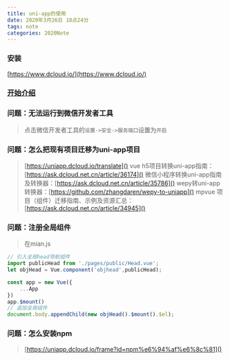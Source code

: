 ```yaml
---
title: uni-app的使用
date: 2020年3月26日 18点24分
tags: note
categories: 2020Note
---
```


### 安装 
[https://www.dcloud.io/](https://www.dcloud.io/)

### [开始介绍 ](https://uniapp.dcloud.io/quickstart?id=%e8%bf%90%e8%a1%8cuni-app)

### 问题：无法运行到微信开发者工具
> 点击微信开发者工具的`设置->安全->服务端口`设置为`开启`

### 问题：怎么把现有项目迁移为uni-app项目
>[https://uniapp.dcloud.io/translate]()
>vue h5项目转换uni-app指南：[https://ask.dcloud.net.cn/article/36174]()
>微信小程序转换uni-app指南及转换器：[https://ask.dcloud.net.cn/article/35786]()
>wepy转uni-app转换器：[https://github.com/zhangdaren/wepy-to-uniapp]()
>mpvue 项目（组件）迁移指南、示例及资源汇总： [https://ask.dcloud.net.cn/article/34945]()

### 问题：注册全局组件
> 在mian.js 
```js
// 引入全局head导航组件
import publicHead from './pages/public/Head.vue';
let objHead = Vue.component('objhead',publicHead);

const app = new Vue({
    ...App
})
app.$mount()
// 追加全局组件
document.body.appendChild(new objHead().$mount().$el);
```
### 问题：怎么安装npm
> [https://uniapp.dcloud.io/frame?id=npm%e6%94%af%e6%8c%81]()
